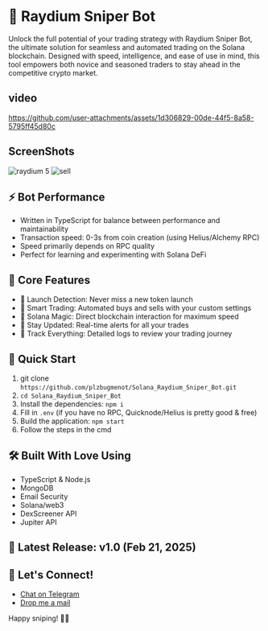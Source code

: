 # 🎯 Raydium Sniper Bot

Unlock the full potential of your trading strategy with Raydium Sniper Bot, the ultimate solution for seamless and automated trading on the Solana blockchain. Designed with speed, intelligence, and ease of use in mind, this tool empowers both novice and seasoned traders to stay ahead in the competitive crypto market.

## video

https://github.com/user-attachments/assets/1d306829-00de-44f5-8a58-5795ff45d80c

## ScreenShots
![raydium 5](https://github.com/user-attachments/assets/5cccc5e1-afae-471b-8729-27ec59720e2d)
![sell](https://github.com/user-attachments/assets/a15aca6a-2411-4927-b30f-3122e3c44a35)

## ⚡ Bot Performance

- Written in TypeScript for balance between performance and maintainability
- Transaction speed: 0-3s from coin creation (using Helius/Alchemy RPC)
- Speed primarily depends on RPC quality
- Perfect for learning and experimenting with Solana DeFi

## 🎯 Core Features
- 👀 Launch Detection: Never miss a new token launch
- 🤖 Smart Trading: Automated buys and sells with your custom settings
- 💫 Solana Magic: Direct blockchain interaction for maximum speed
- 🔔 Stay Updated: Real-time alerts for all your trades
- 📝 Track Everything: Detailed logs to review your trading journey

## 🚀 Quick Start

1. git clone `https://github.com/plzbugmenot/Solana_Raydium_Sniper_Bot.git`
2. `cd Solana_Raydium_Sniper_Bot`
3. Install the dependencies: `npm i`
4. Fill in `.env` (if you have no RPC, Quicknode/Helius is pretty good & free)
5. Build the application: `npm start`
6. Follow the steps in the cmd

## 🛠️ Built With Love Using
- TypeScript & Node.js
- MongoDB
- Email Security
- Solana/web3
- DexScreener API
- Jupiter API

## 🎉 Latest Release: v1.0 (Feb 21, 2025)

## 💬 Let's Connect!

- [Chat on Telegram](https://t.me/plzbugmenot)
- [Drop me a mail](mailto:pleasebugmenot.dev@gmail.com)

Happy sniping! 🎯✨
